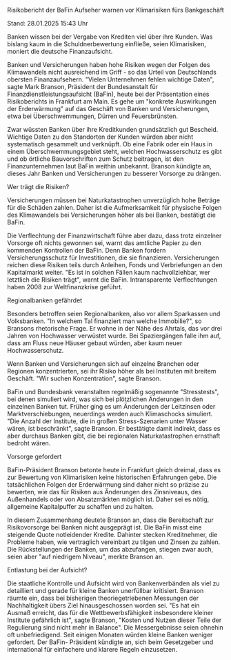 
Risikobericht der BaFin
Aufseher warnen vor Klimarisiken fürs Bankgeschäft


Stand: 28.01.2025 15:43 Uhr


Banken wissen bei der Vergabe von Krediten viel über ihre Kunden. Was bislang kaum in die Schuldnerbewertung einfließe, seien Klimarisiken, moniert die deutsche Finanzaufsicht.



Banken und Versicherungen haben hohe Risiken wegen der Folgen des Klimawandels nicht ausreichend im Griff - so das Urteil von Deutschlands obersten Finanzaufsehern. "Vielen Unternehmen fehlen wichtige Daten", sagte Mark Branson, Präsident der Bundesanstalt für Finanzdienstleistungsaufsicht (BaFin), heute bei der Präsentation eines Risikoberichts in Frankfurt am Main. Es gehe um "konkrete Auswirkungen der Erderwärmung" auf das Geschäft von Banken und Versicherungen, etwa bei Überschwemmungen, Dürren und Feuersbrünsten.




Zwar wüssten Banken über ihre Kreditkunden grundsätzlich gut Bescheid. Wichtige Daten zu den Standorten der Kunden würden aber nicht systematisch gesammelt und verknüpft. Ob eine Fabrik oder ein Haus in einem Überschwemmungsgebiet steht, welchen Hochwasserschutz es gibt und ob örtliche Bauvorschriften zum Schutz beitragen, ist den Finanzunternehmen laut BaFin weithin unbekannt. Branson kündigte an, dieses Jahr Banken und Versicherungen zu besserer Vorsorge zu drängen.

Wer trägt die Risiken?


Versicherungen müssen bei Naturkatastrophen unverzüglich hohe Beträge für die Schäden zahlen. Daher ist die Aufmerksamkeit für physische Folgen des Klimawandels bei Versicherungen höher als bei Banken, bestätigt die BaFin.


Die Verflechtung der Finanzwirtschaft führe aber dazu, dass trotz einzelner Vorsorge oft nichts gewonnen sei, warnt das amtliche Papier zu den kommenden Kontrollen der BaFin. Denn Banken fordern Versicherungsschutz für Investitionen, die sie finanzieren. Versicherungen reichen diese Risiken teils durch Anleihen, Fonds und Verbriefungen an den Kapitalmarkt weiter. "Es ist in solchen Fällen kaum nachvollziehbar, wer letztlich die Risiken trägt", warnt die BaFin. Intransparente Verflechtungen haben 2008 zur Weltfinanzkrise geführt.

Regionalbanken gefährdet


Besonders betroffen seien Regionalbanken, also vor allem Sparkassen und Volksbanken. "In welchem Tal finanziert man welche Immobilie?", so Bransons rhetorische Frage. Er wohne in der Nähe des Ahrtals, das vor drei Jahren von Hochwasser verwüstet wurde. Bei Spaziergängen falle ihm auf, dass am Fluss neue Häuser gebaut würden, aber kaum neuer Hochwasserschutz.


Wenn Banken und Versicherungen sich auf einzelne Branchen oder Regionen konzentrierten, sei ihr Risiko höher als bei Instituten mit breitem Geschäft. "Wir suchen Konzentration", sagte Branson.


BaFin und Bundesbank veranstalten regelmäßig sogenannte "Stresstests", bei denen simuliert wird, was sich bei plötzlichen Änderungen in den einzelnen Banken tut. Früher ging es um Änderungen der Leitzinsen oder Marktverschiebungen, neuerdings werden auch Klimaschocks simuliert. "Die Anzahl der Institute, die in großen Stress-Szenarien unter Wasser wären, ist beschränkt", sagte Branson. Er bestätigte damit indirekt, dass es aber durchaus Banken gibt, die bei regionalen Naturkatastrophen ernsthaft bedroht wären. 

Vorsorge gefordert


BaFin-Präsident Branson betonte heute in Frankfurt gleich dreimal, dass es zur Bewertung von Klimarisiken keine historischen Erfahrungen gebe. Die tatsächlichen Folgen der Erderwärmung sind daher nicht so präzise zu bewerten, wie das für Risiken aus Änderungen des Zinsniveaus, des Außenhandels oder von Absatzmärkten möglich ist. Daher sei es nötig, allgemeine Kapitalpuffer zu schaffen und zu halten.


In diesem Zusammenhang deutete Branson an, dass die Bereitschaft zur Risikovorsorge bei Banken nicht ausgeprägt ist. Die BaFin misst eine steigende Quote notleidender Kredite. Dahinter stecken Kreditnehmer, die Probleme haben, wie vertraglich vereinbart zu tilgen und Zinsen zu zahlen. Die Rückstellungen der Banken, um das abzufangen, stiegen zwar auch, seien aber "auf niedrigem Niveau", merkte Branson an.

Entlastung bei der Aufsicht?


Die staatliche Kontrolle und Aufsicht wird von Bankenverbänden als viel zu detailliert und gerade für kleine Banken unerfüllbar kritisiert. Branson räumte ein, dass bei bisherigen theoriegetriebenen Messungen der Nachhaltigkeit übers Ziel hinausgeschossen worden sei. "Es hat ein Ausmaß erreicht, das für die Wettbewerbsfähigkeit insbesondere kleiner Institute gefährlich ist", sagte Branson, "Kosten und Nutzen dieser Teile der Regulierung sind nicht mehr in Balance". Die Messergebnisse seien ohnehin oft unbefriedigend. Seit einigen Monaten würden kleine Banken weniger gefordert. Der BaFin- Präsident kündigte an, sich beim Gesetzgeber und international für einfachere und klarere Regeln einzusetzen.

